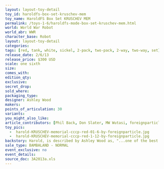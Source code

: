 ```yaml
---
layout: layout-toy-detail 
toy_id: haroldfs-box-set-kruschev-mem
toy_name: HaroldFS Box Set KRUSCHEV MEM
permalink: /toys-1-6/haroldfs-mode-box-set-kruschev-mem.html
world: World War Robot
world_abr: WWR
character_base: Robot
layout: layout-toy-detail
categories: 
tags: [red, tank, white, sickel, 2-pack, two-pack, 2-way, two-way, set]
release_date: 2/6/13
release_price: $300 USD
scale: one sixth
size: 
comes_with: 
edition_qty: 
exclusive: 
secret_drop: 
sold_where: 
packaging_type: 
designer: Ashley Wood
makers: 
points_of_articulation: 30
variants: 
you_might_also_like: 
article_contributors: [Phil Back, Don Slater, MW Wutasi, foreignparticle]
toy_pics: 
  -  harold-KRUSCHEV-memorial-cccp-red-01-6-by-foreignparticle.jpg
  -  harold-KRUSCHEV-memorial-cccp-red-1-12-by-foreignparticle.jpg
backstory: Harold, is described by Ashley Wood as, "...one of the best (releases), and no doubt the dearest of all the WWR bots out there!". <a href="https://www.worldofthreea.com/threea-production-blog/qa38" target="_blank">Q and A - 38</a>
sale_type: BAMBALAND - NORMAL
event_exclusive: no
event_details: 
source_doc: 3A2013a.xls
---
```

